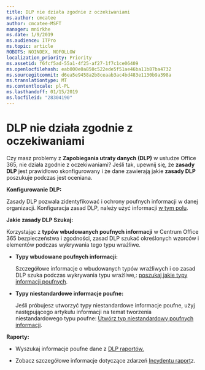 ```yaml
---
title: DLP nie działa zgodnie z oczekiwaniami
ms.author: cmcatee
author: cmcatee-MSFT
manager: mnirkhe
ms.date: 1/9/2019
ms.audience: ITPro
ms.topic: article
ROBOTS: NOINDEX, NOFOLLOW
localization_priority: Priority
ms.assetid: f6fcf5ad-55a1-4f25-af27-1f7c1ce06409
ms.openlocfilehash: eab000e0a850c522ede5f51ae46ba11b87ba4732
ms.sourcegitcommit: d6ea5e9458a2b8ceaab3ac4bd483e1130b9a398a
ms.translationtype: MT
ms.contentlocale: pl-PL
ms.lasthandoff: 01/15/2019
ms.locfileid: "28304190"
---
```

# <a name="dlp-not-working-as-expected"></a>DLP nie działa zgodnie z oczekiwaniami

Czy masz problemy z **Zapobiegania utraty danych (DLP)** w usłudze Office 365, nie działa zgodnie z oczekiwaniami? Jeśli tak, upewnij się, że **zasady DLP** jest prawidłowo skonfigurowany i że dane zawierają jakie **zasady DLP** poszukuje podczas jest oceniana. 
  
 **Konfigurowanie DLP:**
  
Zasady DLP pozwala zidentyfikować i ochrony poufnych informacji w danej organizacji. Konfiguracja zasad DLP, należy użyć informacji [w tym polu](https://docs.microsoft.com/en-us/office365/securitycompliance/prevent-data-loss#set-up-dlp).
  
 **Jakie zasady DLP Szukaj:**
  
Korzystając z **typów wbudowanych poufnych informacji** w Centrum Office 365 bezpieczeństwa i zgodności, zasad DLP szukać określonych wzorców i elementów podczas wykrywania tego typu wrażliwe. 
  
- **Typy wbudowane poufnych informacji:**
    
    Szczegółowe informacje o wbudowanych typów wrażliwych i co zasad DLP szuka podczas wykrywania typu wrażliwe,: [poszukaj jakie typy informacji poufnych](https://docs.microsoft.com/en-us/office365/securitycompliance/what-the-sensitive-information-types-look-for).
    
- **Typy niestandardowe informacje poufne:**
    
    Jeśli próbujesz utworzyć typy niestandardowe informacje poufne, użyj następującego artykułu informacji na temat tworzenia niestandardowego typu poufne: [Utwórz typ niestandardowy poufnych informacji](https://docs.microsoft.com/en-us/office365/securitycompliance/create-a-custom-sensitive-information-type).
    
 **Raporty:**
  
- Wyszukaj informacje poufne dane z [DLP raportów.](https://docs.microsoft.com/en-us/office365/securitycompliance/data-loss-prevention-policies#dlp-reports)
    
- Zobacz szczegółowe informacje dotyczące zdarzeń [Incydentu raport](https://docs.microsoft.com/en-us/office365/securitycompliance/data-loss-prevention-policies#incident-reports)z.
    

